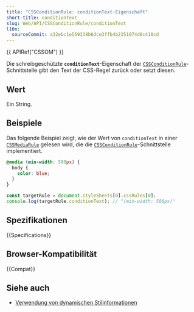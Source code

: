```yaml
---
title: "CSSConditionRule: conditionText-Eigenschaft"
short-title: conditionText
slug: Web/API/CSSConditionRule/conditionText
l10n:
  sourceCommit: a32ebc1e559338b6dce3ffb4b2251074d8c418cd
---
```


{{ APIRef("CSSOM") }}

Die schreibgeschützte **`conditionText`**-Eigenschaft der [`CSSConditionRule`](/de/docs/Web/API/CSSConditionRule)-Schnittstelle gibt den Text der CSS-Regel zurück oder setzt diesen.

## Wert

Ein String.

## Beispiele

Das folgende Beispiel zeigt, wie der Wert von `conditionText` in einer [`CSSMediaRule`](/de/docs/Web/API/CSSMediaRule) gelesen wird, die die [`CSSConditionRule`](/de/docs/Web/API/CSSConditionRule)-Schnittstelle implementiert.

```css
@media (min-width: 500px) {
  body {
    color: blue;
  }
}
```

```js
const targetRule = document.styleSheets[0].cssRules[0];
console.log(targetRule.conditionText); // "(min-width: 500px)"
```

## Spezifikationen

{{Specifications}}

## Browser-Kompatibilität

{{Compat}}

## Siehe auch

- [Verwendung von dynamischen Stilinformationen](/de/docs/Web/API/CSS_Object_Model/Using_dynamic_styling_information)

